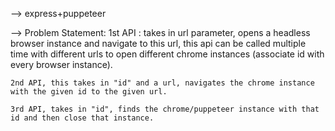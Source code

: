 --> express+puppeteer 

--> Problem Statement: 
    1st API : takes in url parameter, opens a headless browser instance and navigate to this url, this api can be called multiple time with different urls to open different chrome instances (associate id with every browser instance).

    2nd API, this takes in "id" and a url, navigates the chrome instance with the given id to the given url.

    3rd API, takes in "id", finds the chrome/puppeteer instance with that id and then close that instance.
